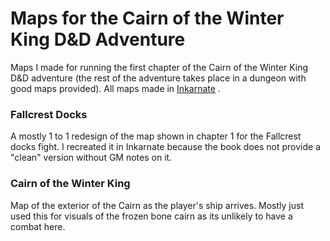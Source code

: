 # Maps for the Cairn of the Winter King D&D Adventure
Maps I made for running the first chapter of the Cairn of the Winter King D&D adventure (the rest of the adventure takes place in a dungeon with good maps provided). All maps made in [Inkarnate](https://inkarnate.com/) .

### Fallcrest Docks
A mostly 1 to 1 redesign of the map shown in chapter 1 for the Fallcrest docks fight. I recreated it in Inkarnate because the book does not provide a "clean" version without GM notes on it.

### Cairn of the Winter King
Map of the exterior of the Cairn as the player's ship arrives. Mostly just used this for visuals of the frozen bone cairn as its unlikely to have a combat here.
